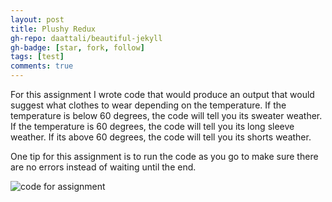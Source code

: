 ```yaml
---
layout: post
title: Plushy Redux
gh-repo: daattali/beautiful-jekyll
gh-badge: [star, fork, follow]
tags: [test]
comments: true
---
```




For this assignment I wrote code that would produce an output that would suggest what clothes to wear depending on the temperature. If the temperature is below 60 degrees, the code will tell you its sweater weather. If the temperature is 60 degrees, the code will tell you its long sleeve weather. If its above 60 degrees, the code will tell you its shorts weather. 

One tip for this assignment is to run the code as you go to make sure there are no errors instead of waiting until the end. 

![code for assignment](https://owenstadheim.github.io/assets/img/sweaterweather.png)



